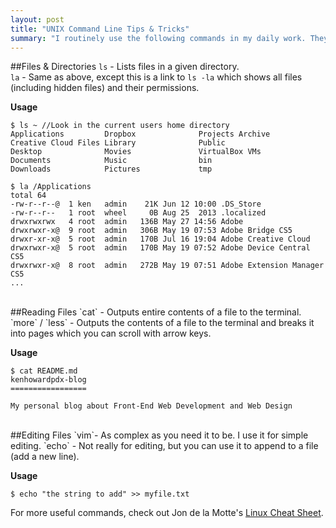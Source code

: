 ```yaml
---
layout: post
title: "UNIX Command Line Tips & Tricks"
summary: "I routinely use the following commands in my daily work. They might be helpful to other web developers out there."
---
```


##Files & Directories
`ls` - Lists files in a given directory.  
`la` - Same as above, except this is a link to `ls -la` which shows all files (including hidden files) and their permissions.

**Usage**

```
$ ls ~ //Look in the current users home directory
Applications         Dropbox              Projects Archive
Creative Cloud Files Library              Public
Desktop              Movies               VirtualBox VMs
Documents            Music                bin
Downloads            Pictures             tmp
```

```
$ la /Applications
total 64
-rw-r--r--@  1 ken   admin    21K Jun 12 10:00 .DS_Store
-rw-r--r--   1 root  wheel     0B Aug 25  2013 .localized
drwxrwxrwx   4 root  admin   136B May 27 14:56 Adobe
drwxrwxr-x@  9 root  admin   306B May 19 07:53 Adobe Bridge CS5
drwxr-xr-x@  5 root  admin   170B Jul 16 19:04 Adobe Creative Cloud
drwxrwxr-x@  5 root  admin   170B May 19 07:52 Adobe Device Central CS5
drwxrwxr-x@  8 root  admin   272B May 19 07:51 Adobe Extension Manager CS5
...
```

<br />
##Reading Files
`cat` - Outputs entire contents of a file to the terminal.  
`more` / `less` - Outputs the contents of a file to the terminal and breaks it into pages which you can scroll with arrow keys.

**Usage**

```
$ cat README.md
kenhowardpdx-blog
=================

My personal blog about Front-End Web Development and Web Design
```

<br />
##Editing Files
`vim`- As complex as you need it to be. I use it for simple editing.  
`echo` - Not really for editing, but you can use it to append to a file (add a new line).

**Usage**

```
$ echo "the string to add" >> myfile.txt
```

For more useful commands, check out Jon de la Motte's [Linux Cheat Sheet](http://www.jondelamotte.com/linux-cheat-sheet/).
